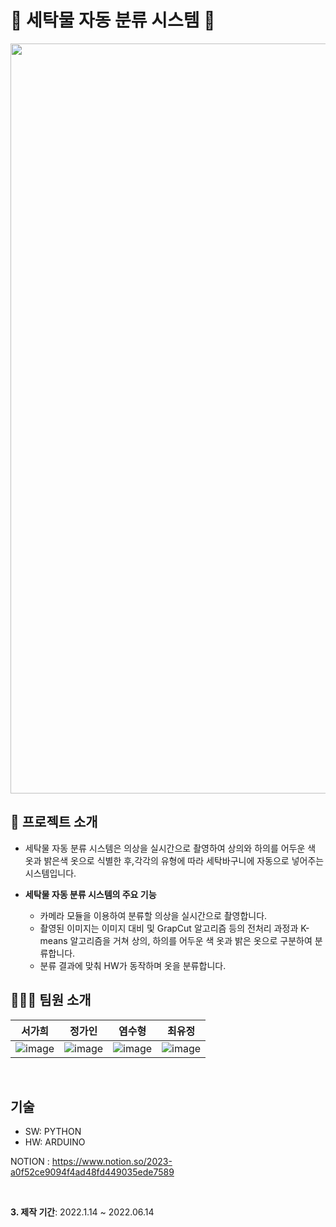 # 👕 세탁물 자동 분류 시스템 👕

<img src="https://github.com/seokahi/Automatic-laundry-classification-system/assets/73926393/ea27ddd3-9230-4c37-8fb3-4ad844fff192" width=1200 />

## 📌 프로젝트 소개

- 세탁물 자동 분류 시스템은 의상을 실시간으로 촬영하여 상의와 하의를 어두운 색 옷과 밝은색 옷으로 식별한 후,각각의 유형에 따라 세탁바구니에 자동으로 넣어주는 시스템입니다.

- **세탁물 자동 분류 시스템의 주요 기능**
  - 카메라 모듈을 이용하여 분류할 의상을 실시간으로 촬영합니다.
  - 촬영된 이미지는 이미지 대비 및 GrapCut 알고리즘 등의 전처리 과정과 K-means 알고리즘을 거쳐 상의, 하의를 어두운 색 옷과 밝은 옷으로 구분하여 분류합니다.
  - 분류 결과에 맞춰 HW가 동작하며 옷을 분류합니다.
    <br>

## 👨🏻‍💻 팀원 소개

|                                                              서가희                                                               |                                                              정가인                                                               |                                                              염수형                                                               |                                                              최유정                                                               |
| :-------------------------------------------------------------------------------------------------------------------------------: | :-------------------------------------------------------------------------------------------------------------------------------: | :-------------------------------------------------------------------------------------------------------------------------------: | :-------------------------------------------------------------------------------------------------------------------------------: |
| ![image](https://github.com/seokahi/Automatic-laundry-classification-system/assets/73926393/e537d971-1121-4905-9606-79446944ac88) | ![image](https://github.com/seokahi/Automatic-laundry-classification-system/assets/73926393/346fb70a-153f-43f9-9c44-faba0143da86) | ![image](https://github.com/seokahi/Automatic-laundry-classification-system/assets/73926393/ed6b2a56-3072-4984-af6f-6c2808556d42) | ![image](https://github.com/seokahi/Automatic-laundry-classification-system/assets/73926393/af1b2935-bca8-4b45-a255-b18b367c414e) |

<br>

## 기술

- SW: PYTHON
- HW: ARDUINO
  <br>

NOTION : https://www.notion.so/2023-a0f52ce9094f4ad48fd449035ede7589

<br>

**3. 제작 기간**: 2022.1.14 ~ 2022.06.14

<br>
